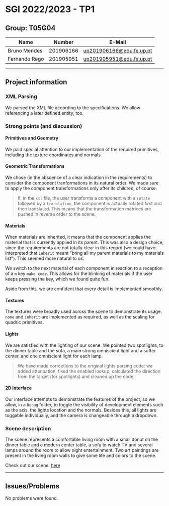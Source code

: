# SGI 2022/2023 - TP1

## Group: T05G04

| Name             | Number    | E-Mail             |
| ---------------- | --------- | ------------------ |
| Bruno Mendes     | 201906166 | up201906166@edu.fe.up.pt |
| Fernando Rego    | 201905951 | up201905951@edu.fe.up.pt |

----
## Project information

### XML Parsing
We parsed the XML file according to the specifications. We allow referencing a later defined entity, too.

### Strong points (and discussion)

#### Primitives and Geometry
We paid special attention to our implementation of the required primitives, including the texture coordinates and normals.

#### Geometric Transformations
We chose (in the abscence of a clear indication in the requirements) to consider the component tranformations in its natural order. We made sure to apply the component transformations only after its children, of course.

> If, in the `xml` file, the user transforms a component with a `rotate` followed by a `translation`, the component is actually rotated first and then translated. This means that the transformation matrices are pushed in reverse order to the scene.

#### Materials
When materials are inherited, it means that the component applies the material that is currently applied in its parent. This was also a design choice, since the requirements are not totally clear in this regard (we could have interpreted that `inherit` meant "bring all my parent materials to my materials list"). This seemed more natural to us.

We switch to the next material of each component in reaction to a reception of a `m` key `make code`. This allows for the blinking of materials if the user keeps pressing the key, which we found quite fun.

Aside from this, we are confident that every detail is implemented smoothly.

#### Textures
The textures were broadly used across the scene to demonstrate its usage. `none` and `inherit` are implemented as required, as well as the scaling for quadric primitives.

#### Lights
We are satisfied with the lighting of our scene. We pointed two spotlights, to the dinner table and the sofa, a main strong omniscient light and a softer center, and one omniscient light for each lamp.

> We have made corrections to the original lights parsing code: we added attenuation, fixed the enabled lookup, calculated the direction from the target (for spotlights) and cleaned up the code.

#### 2D Interface
Our interface attempts to demonstrate the features of the project, so we allow, in a `Debug` folder, to toggle the visibility of development elements such as the axis, the lights location and the normals. Besides this, all lights are toggable individually, and the camera is changeable through a dropdown.


### Scene description
The scene represents a comfortable living room with a small donut on the dinner table and a modern center table, a sofa to watch TV and several lamps around the room to allow night entertainment. Two art paintings are present in the living room walls to give some life and colors to the scene.

Check out our scene: [here](https://paginas.fe.up.pt/~up201905951/sgi/tp1/)


----
## Issues/Problems

No problems were found.
